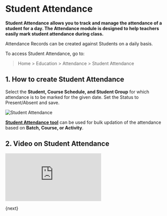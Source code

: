 <!-- add-breadcrumbs -->
# Student Attendance

**Student Attendance allows you to track and manage the attendance of a student for a day. The Attendance module is designed to help teachers easily mark student attendance during class.**

Attendance Records can be created against Students on a daily basis.

To access Student Attendance, go to:

> Home > Education > Attendance > Student Attendance

## 1. How to create Student Attendance

Select the **Student, Course Schedule, and Student Group** for which attendance is to be marked for the given date. Set the Status to Present/Absent and save.

![Student Attendance](/docs/v13/assets/img/education/education-student-attendance-1.gif)

**[Student Attendance tool](/docs/v13/user/manual/en/education/student-attendance-tool)** can be used for bulk updation of the attendance based on **Batch, Course, or Activity**.

## 2. Video on Student Attendance

<div>
    <div class='embed-container'>
        <iframe src='https://www.youtube.com/embed//j9pgkPuyiaI' frameborder='0' allowfullscreen>
        </iframe>
    </div>
</div>

{next}
